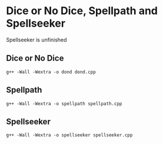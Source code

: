 # Dice or No Dice, Spellpath and Spellseeker
Spellseeker is unfinished

## Dice or No Dice
```
g++ -Wall -Wextra -o dond dond.cpp
```

## Spellpath
```
g++ -Wall -Wextra -o spellpath spellpath.cpp
```

## Spellseeker
```
g++ -Wall -Wextra -o spellseeker spellseeker.cpp
```
